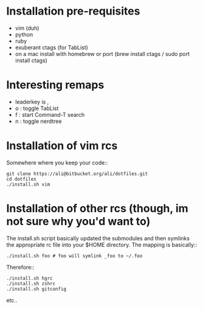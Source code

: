 Installation pre-requisites
===========================
* vim (duh)
* python
* ruby
* exuberant ctags (for TabList)
 *  on a mac install with homebrew or port (brew install ctags / sudo port install ctags)


Interesting remaps
==================
* leaderkey is ,
* <leaderkey>o : toggle TabList
* <leaderkey>f : start Command-T search 
* <leaderkey>n : toggle nerdtree 


Installation of vim rcs
=======================
Somewhere where you keep your code::

    git clone https://ali@bitbucket.org/ali/dotfiles.git
    cd dotfiles 
    ./install.sh vim

Installation of other rcs (though, im not sure why you'd want to)
=================================================================
The install.sh script basically updated the submodules and then symlinks the appropriate rc file into your $HOME directory.
The mapping is basically::

    ./install.sh foo # foo will symlink _foo to ~/.foo 

Therefore::

    ./install.sh hgrc 
    ./install.sh zshrc 
    ./install.sh gitconfig 

etc..
